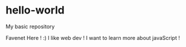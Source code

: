 # hello-world
My basic repository

Favenet Here ! :)
I like web dev !
I want to learn more about javaScript !
